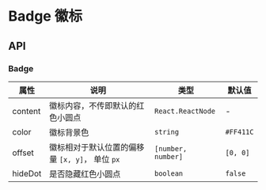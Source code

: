 # Badge 徽标

<code src="./demos/index.tsx"></code>

## API

### Badge

| 属性    | 说明                                            | 类型               | 默认值    |
| ------- | ----------------------------------------------- | ------------------ | --------- |
| content | 徽标内容，不传即默认的红色小圆点                | `React.ReactNode`  | -         |
| color   | 徽标背景色                                      | `string`           | `#FF411C` |
| offset  | 徽标相对于默认位置的偏移量 `[x, y]`， 单位 `px` | `[number, number]` | `[0, 0]`  |
| hideDot | 是否隐藏红色小圆点                              | `boolean`          | `false`   |
